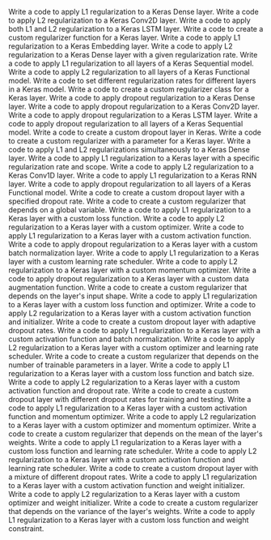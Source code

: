 Write a code to apply L1 regularization to a Keras Dense layer.
Write a code to apply L2 regularization to a Keras Conv2D layer.
Write a code to apply both L1 and L2 regularization to a Keras LSTM layer.
Write a code to create a custom regularizer function for a Keras layer.
Write a code to apply L1 regularization to a Keras Embedding layer.
Write a code to apply L2 regularization to a Keras Dense layer with a given regularization rate.
Write a code to apply L1 regularization to all layers of a Keras Sequential model.
Write a code to apply L2 regularization to all layers of a Keras Functional model.
Write a code to set different regularization rates for different layers in a Keras model.
Write a code to create a custom regularizer class for a Keras layer.
Write a code to apply dropout regularization to a Keras Dense layer.
Write a code to apply dropout regularization to a Keras Conv2D layer.
Write a code to apply dropout regularization to a Keras LSTM layer.
Write a code to apply dropout regularization to all layers of a Keras Sequential model.
Write a code to create a custom dropout layer in Keras.
Write a code to create a custom regularizer with a parameter for a Keras layer.
Write a code to apply L1 and L2 regularizations simultaneously to a Keras Dense layer.
Write a code to apply L1 regularization to a Keras layer with a specific regularization rate and scope.
Write a code to apply L2 regularization to a Keras Conv1D layer.
Write a code to apply L1 regularization to a Keras RNN layer.
Write a code to apply dropout regularization to all layers of a Keras Functional model.
Write a code to create a custom dropout layer with a specified dropout rate.
Write a code to create a custom regularizer that depends on a global variable.
Write a code to apply L1 regularization to a Keras layer with a custom loss function.
Write a code to apply L2 regularization to a Keras layer with a custom optimizer.
Write a code to apply L1 regularization to a Keras layer with a custom activation function.
Write a code to apply dropout regularization to a Keras layer with a custom batch normalization layer.
Write a code to apply L1 regularization to a Keras layer with a custom learning rate scheduler.
Write a code to apply L2 regularization to a Keras layer with a custom momentum optimizer.
Write a code to apply dropout regularization to a Keras layer with a custom data augmentation function.
Write a code to create a custom regularizer that depends on the layer's input shape.
Write a code to apply L1 regularization to a Keras layer with a custom loss function and optimizer.
Write a code to apply L2 regularization to a Keras layer with a custom activation function and initializer.
Write a code to create a custom dropout layer with adaptive dropout rates.
Write a code to apply L1 regularization to a Keras layer with a custom activation function and batch normalization.
Write a code to apply L2 regularization to a Keras layer with a custom optimizer and learning rate scheduler.
Write a code to create a custom regularizer that depends on the number of trainable parameters in a layer.
Write a code to apply L1 regularization to a Keras layer with a custom loss function and batch size.
Write a code to apply L2 regularization to a Keras layer with a custom activation function and dropout rate.
Write a code to create a custom dropout layer with different dropout rates for training and testing.
Write a code to apply L1 regularization to a Keras layer with a custom activation function and momentum optimizer.
Write a code to apply L2 regularization to a Keras layer with a custom optimizer and momentum optimizer.
Write a code to create a custom regularizer that depends on the mean of the layer's weights.
Write a code to apply L1 regularization to a Keras layer with a custom loss function and learning rate scheduler.
Write a code to apply L2 regularization to a Keras layer with a custom activation function and learning rate scheduler.
Write a code to create a custom dropout layer with a mixture of different dropout rates.
Write a code to apply L1 regularization to a Keras layer with a custom activation function and weight initializer.
Write a code to apply L2 regularization to a Keras layer with a custom optimizer and weight initializer.
Write a code to create a custom regularizer that depends on the variance of the layer's weights.
Write a code to apply L1 regularization to a Keras layer with a custom loss function and weight constraint.
